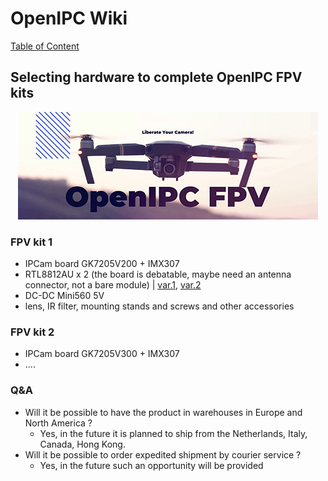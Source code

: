 # OpenIPC Wiki
[Table of Content](../README.md)

Selecting hardware to complete OpenIPC FPV kits
-----------------------------------------------

<p align="center">
  <img src="https://github.com/OpenIPC/wiki/blob/master/images/fpv-logo.jpg?raw=true" alt="Logo"/>
</p>


### FPV kit 1

- IPCam board GK7205V200 + IMX307
- RTL8812AU x 2 (the board is debatable, maybe need an antenna connector, not a bare module) | [var.1](https://aliexpress.com/item/32830016946.html), [var.2](https://aliexpress.com/item/1005005262601564.html)
- DC-DC Mini560 5V
- lens, IR filter, mounting stands and screws and other accessories


### FPV kit 2

- IPCam board GK7205V300 + IMX307
- ....

### Q&A

- Will it be possible to have the product in warehouses in Europe and North America ?
    - Yes, in the future it is planned to ship from the Netherlands, Italy, Canada, Hong Kong.
- Will it be possible to order expedited shipment by courier service ?
    - Yes, in the future such an opportunity will be provided
